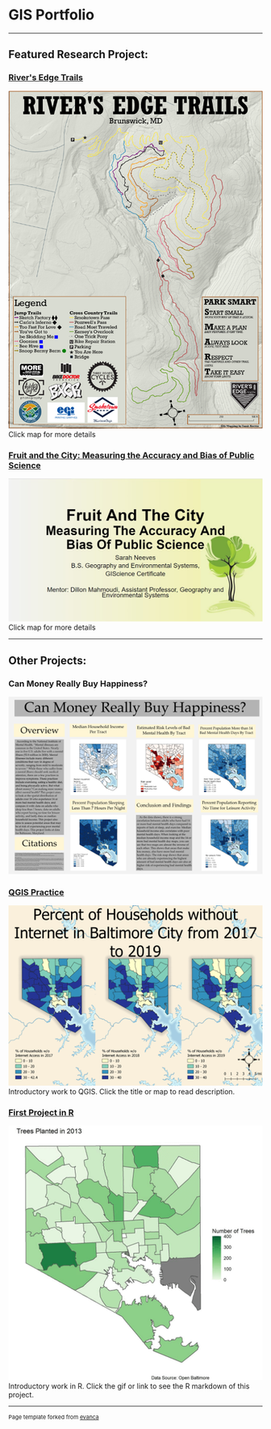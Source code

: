 # GIS Portfolio
---
## Featured Research Project:
### [River's Edge Trails](/rivers_edge/)
[<img src="rivers_edge/riversedge1.png?raw=true"/>](/rivers_edge/)
Click map for more details


### [Fruit and the City: Measuring the Accuracy and Bias of Public Science](/483trees/)
[<img src="483trees/fruitslide.jpg?raw=true"/>](/483trees/)
Click map for more details

---
## Other Projects:
### Can Money Really Buy Happiness?
[<img src="mentalhealth/NEEVES383final.png?raw=true"/>](/mentalhealth/)


### [QGIS Practice](/pro/)
[<img src="pro/internet.png?raw=true"/>](/pro/)
Introductory work to QGIS. Click the title or map to read description.


### [First Project in R](/project1_486/treemarkdown.html)
[<img src="project1_486/treesplant.gif?raw=true"/>](/project1_486/treemarkdown.html)
Introductory work in R. Click the gif or link to see the R markdown of this project.

---
<p style="font-size:11px">Page template forked from <a href="https://github.com/evanca/quick-portfolio">evanca</a></p>
<!-- Remove above link if you don't want to attibute -->
